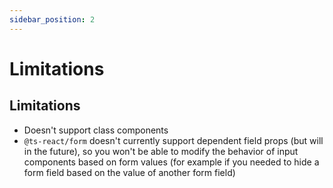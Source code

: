 ```yaml
---
sidebar_position: 2
---
```


# Limitations

## Limitations

- Doesn't support class components
- `@ts-react/form` doesn't currently support dependent field props (but will in the future), so you won't be able to modify the behavior of input components based on form values (for example if you needed to hide a form field based on the value of another form field)
